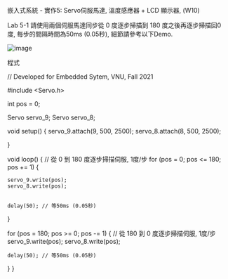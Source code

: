 

嵌入式系統 - 實作5: Servo伺服馬達, 溫度感應器 + LCD 顯示器,  (W10)

Lab 5-1 請使用兩個伺服馬達同步從 0 度逐步掃描到 180 度之後再逐步掃描回0度, 每步的間隔時間為50ms (0.05秒), 細節請參考以下Demo.

![image](https://user-images.githubusercontent.com/89329457/138580127-3b79f57a-0b10-4c98-b84d-de6c6fb65291.png)

程式

// Developed for Embedded Sytem, VNU, Fall 2021

#include <Servo.h>

int pos = 0;

Servo servo_9;
Servo servo_8;

void setup()
{
  servo_9.attach(9, 500, 2500);
  servo_8.attach(8, 500, 2500);
  
}

void loop()
{
// 從 0 到 180 度逐步掃描伺服, 1度/步
  for (pos = 0; pos <= 180; pos += 1) {

    servo_9.write(pos);
    servo_8.write(pos);
       

    delay(50); // 等50ms (0.05秒)
  }
  
  for (pos = 180; pos >= 0; pos -= 1) {
// 從 180 到 0 度逐步掃描伺服, 1度/步
    servo_9.write(pos);
     servo_8.write(pos);
        

    delay(50); // 等50ms (0.05秒)
  }
}
